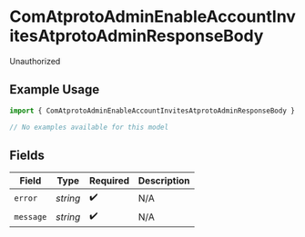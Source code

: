 # ComAtprotoAdminEnableAccountInvitesAtprotoAdminResponseBody

Unauthorized

## Example Usage

```typescript
import { ComAtprotoAdminEnableAccountInvitesAtprotoAdminResponseBody } from "bluesky/models/errors";

// No examples available for this model
```

## Fields

| Field              | Type               | Required           | Description        |
| ------------------ | ------------------ | ------------------ | ------------------ |
| `error`            | *string*           | :heavy_check_mark: | N/A                |
| `message`          | *string*           | :heavy_check_mark: | N/A                |